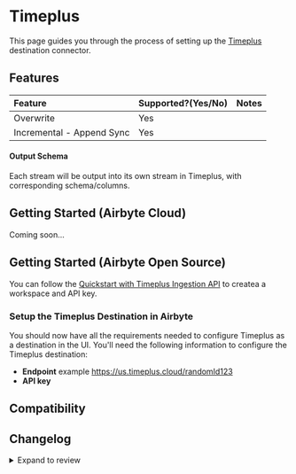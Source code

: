 # Timeplus

This page guides you through the process of setting up the [Timeplus](https://timeplus.com)
destination connector.

## Features

| Feature                   | Supported?\(Yes/No\) | Notes |
| :------------------------ | :------------------- | :---- |
| Overwrite                 | Yes                  |       |
| Incremental - Append Sync | Yes                  |       |

#### Output Schema

Each stream will be output into its own stream in Timeplus, with corresponding schema/columns.

## Getting Started (Airbyte Cloud)

Coming soon...

## Getting Started (Airbyte Open Source)

You can follow the
[Quickstart with Timeplus Ingestion API](https://docs.timeplus.com/quickstart-ingest-api) to createa
a workspace and API key.

### Setup the Timeplus Destination in Airbyte

You should now have all the requirements needed to configure Timeplus as a destination in the UI.
You'll need the following information to configure the Timeplus destination:

- **Endpoint** example https://us.timeplus.cloud/randomId123
- **API key**

## Compatibility

## Changelog

<details>
  <summary>Expand to review</summary>

| Version | Date       | Pull Request                                              | Subject              |
| :------ | :--------- | :-------------------------------------------------------- | :------------------- |
| 0.1.6 | 2024-06-25 | [40270](https://github.com/airbytehq/airbyte/pull/40270) | Update dependencies |
| 0.1.5 | 2024-06-22 | [39990](https://github.com/airbytehq/airbyte/pull/39990) | Update dependencies |
| 0.1.4 | 2024-06-06 | [39301](https://github.com/airbytehq/airbyte/pull/39301) | [autopull] Upgrade base image to v1.2.2 |
| 0.1.3 | 2024-06-03 | [38901](https://github.com/airbytehq/airbyte/pull/38901) | Replace AirbyteLogger with logging.Logger |
| 0.1.2 | 2024-05-21 | [38491](https://github.com/airbytehq/airbyte/pull/38491) | [autopull] base image + poetry + up_to_date |
| 0.1.1   | 2024-03-05 | [#35838](https://github.com/airbytehq/airbyte/pull/35838) | Un-archive connector |
| 0.1.0   | 2023-06-14 | [21226](https://github.com/airbytehq/airbyte/pull/21226)  | Destination Timeplus |

</details>
